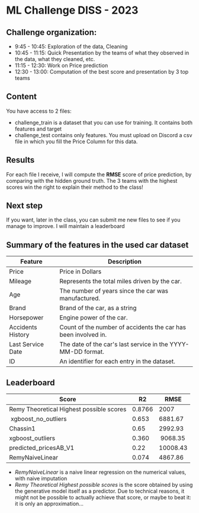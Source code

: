 # ML Challenge DISS - 2023

## Challenge organization:
* 9:45 - 10:45: Exploration of the data, Cleaning
* 10:45 - 11:15: Quick Presentation by the teams of what they observed in the data, what they cleaned, etc.
* 11:15 - 12:30: Work on Price prediction
* 12:30 - 13:00: Computation of the best score and presentation by 3 top teams

## Content
You have access to 2 files: 
* challenge_train is a dataset that you can use for training. It contains both features and target
* challenge_test contains only features. You must upload on Discord a csv file in which you fill the Price Column for this data.

## Results
For each file I receive, I will compute the **RMSE** score of price prediction, by comparing with the hidden ground truth. The 3 teams with the highest scores win the right to explain their method to the class!

## Next step
If you want, later in the class, you can submit me new files to see if you manage to improve. I will maintain a leaderboard

## Summary of the features in the used car dataset

| **Feature**                | **Description**                                                                                     |
|----------------------------|-----------------------------------------------------------------------------------------------------|
| Price                    | Price in Dollars                                                     |
| Mileage                    | Represents the total miles driven by the car.                                                       |
| Age                        | The number of years since the car was manufactured.                                                 |
| Brand                      | Brand of the car, as a string                               |
| Horsepower                 | Engine power of the car.                                                                            |
| Accidents History          | Count of the number of accidents the car has been involved in.                                      |
| Last Service Date          | The date of the car's last service in the YYYY-MM-DD format.                                        |
| ID                         | An  identifier for each entry in the dataset.|


## Leaderboard

| **Score**                | **R2**                 |    **RMSE**     |
|----------------------------|--------------|----------------------------|
| Remy Theoretical Highest possible scores | 0.8766 | 2007 |
| xgboost_no_outliers|0.653 |6881.67 |
|Chassin1 |0.65 |2992.93 |
| xgboost_outliers |0.360 | 9068.35|
| predicted_pricesAB_V1 |  0.22| 10008.43 |
| RemyNaiveLinear | 0.074 | 4867.86 |

* *RemyNaiveLinear* is a naive linear regression on the numerical values, with naive imputation
* *Remy Theoretical Highest possible scores* is the score obtained by using the generative model itself as a predictor. Due to technical reasons, it might not be possible to actually achieve that score, or maybe to beat it: it is only an approximation...


